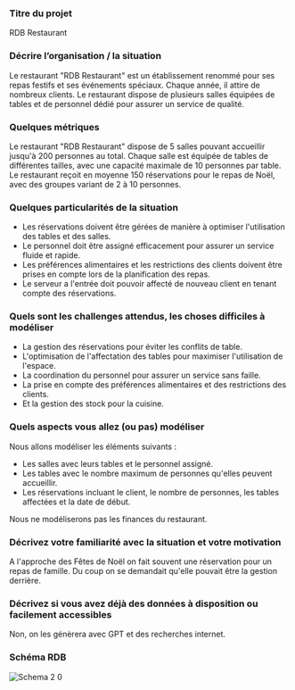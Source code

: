 ### Titre du projet
RDB Restaurant

### Décrire l’organisation / la situation
Le restaurant "RDB Restaurant" est un établissement renommé pour ses repas festifs et ses événements spéciaux. Chaque année, il attire de nombreux clients. Le restaurant dispose de plusieurs salles équipées de tables et de personnel dédié pour assurer un service de qualité.

### Quelques métriques
Le restaurant "RDB Restaurant" dispose de 5 salles pouvant accueillir jusqu'à 200 personnes au total. Chaque salle est équipée de tables de différentes tailles, avec une capacité maximale de 10 personnes par table. Le restaurant reçoit en moyenne 150 réservations pour le repas de Noël, avec des groupes variant de 2 à 10 personnes.

### Quelques particularités de la situation
- Les réservations doivent être gérées de manière à optimiser l'utilisation des tables et des salles.
- Le personnel doit être assigné efficacement pour assurer un service fluide et rapide.
- Les préférences alimentaires et les restrictions des clients doivent être prises en compte lors de la planification des repas.
- Le serveur a l'entrée doit pouvoir affecté de nouveau client en tenant compte des réservations.

### Quels sont les challenges attendus, les choses difficiles à modéliser
- La gestion des réservations pour éviter les conflits de table.
- L'optimisation de l'affectation des tables pour maximiser l'utilisation de l'espace.
- La coordination du personnel pour assurer un service sans faille.
- La prise en compte des préférences alimentaires et des restrictions des clients.
- Et la gestion des stock pour la cuisine.

### Quels aspects vous allez (ou pas) modéliser
Nous allons modéliser les éléments suivants :
- Les salles avec leurs tables et le personnel assigné.
- Les tables avec le nombre maximum de personnes qu'elles peuvent accueillir.
- Les réservations incluant le client, le nombre de personnes, les tables affectées et la date de début.

Nous ne modéliserons pas les finances du restaurant.

### Décrivez votre familiarité avec la situation et votre motivation
A l'approche des Fêtes de Noël on fait souvent une réservation pour un repas de famille. Du coup on se demandait qu'elle pouvait être la gestion derrière.

### Décrivez si vous avez déjà des données à disposition ou facilement accessibles
Non, on les génèrera avec GPT et des recherches internet.


### Schéma RDB
![Schema 2 0](https://github.com/user-attachments/assets/d03af70d-8e96-4e4a-8f71-81ccf3d9df5b)



